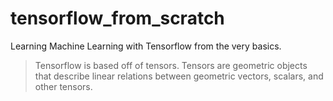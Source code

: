 # tensorflow_from_scratch

  Learning Machine Learning with Tensorflow from the very basics.
  
  >Tensorflow is based off of tensors.
  >Tensors are geometric objects that describe linear relations between geometric vectors, scalars, and other tensors.
